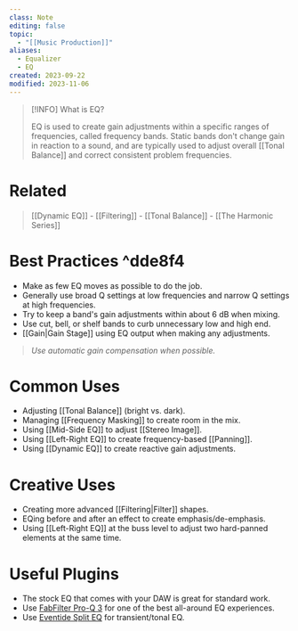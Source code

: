 ```yaml
---
class: Note
editing: false
topic:
  - "[[Music Production]]"
aliases:
  - Equalizer
  - EQ
created: 2023-09-22
modified: 2023-11-06
---
```


> [!INFO] What is EQ?
>
> EQ is used to create gain adjustments within a specific ranges of frequencies, called frequency bands. Static bands don't change gain in reaction to a sound, and are typically used to adjust overall [[Tonal Balance]] and correct consistent problem frequencies.

# Related

> [[Dynamic EQ]] - [[Filtering]] - [[Tonal Balance]] - [[The Harmonic Series]]

# Best Practices ^dde8f4

- Make as few EQ moves as possible to do the job.
- Generally use broad Q settings at low frequencies and narrow Q settings at high frequencies.
- Try to keep a band's gain adjustments within about 6 dB when mixing.
- Use cut, bell, or shelf bands to curb unnecessary low and high end.
- [[Gain|Gain Stage]] using EQ output when making any adjustments.

> *Use automatic gain compensation when possible.*

# Common Uses

- Adjusting [[Tonal Balance]] (bright vs. dark).
- Managing [[Frequency Masking]] to create room in the mix.
- Using [[Mid-Side EQ]] to adjust [[Stereo Image]].
- Using [[Left-Right EQ]] to create frequency-based [[Panning]].
- Using [[Dynamic EQ]] to create reactive gain adjustments.

# Creative Uses

- Creating more advanced [[Filtering|Filter]] shapes.
- EQing before and after an effect to create emphasis/de-emphasis.
- Using [[Left-Right EQ]] at the buss level to adjust two hard-panned elements at the same time.

# Useful Plugins

- The stock EQ that comes with your DAW is great for standard work.
- Use [FabFilter Pro-Q 3](https://www.fabfilter.com/products/pro-q-3-equalizer-plug-in) for one of the best all-around EQ experiences.
- Use [Eventide Split EQ](https://www.eventideaudio.com/plug-ins/spliteq/) for transient/tonal EQ.
